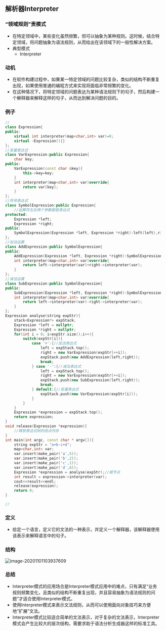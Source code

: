 ## 解析器Interpreter

### “领域规则”责模式

- 在特定领域中，某些变化虽然频繁，但可以抽象为某种规则。这时候，结合特定领域，将问题抽象为语法规则，从而给出在该领域下的一般性解决方案。
- 典型模式
  - Interpreter

### 动机

- 在软件构建过程中，如果某一特定领域的问题比较复杂，类似的结构不断重复出现，如果使用普通的编程方式来实现将面临非常频繁的变化。
- 在这种情况下，将特定领域的问题表达为某种语法规则下的句子，然后构建一个解释器来解释这样的句子，从而达到解决问题的目的。



### 例子

```cpp
//
class Expression{
public:
    virtual int interpreter(map<char,int> var)=0;
    virtual ~Expression(){}
};
//变量表达式
class VarExpression:public Expression{
    char key;
public:
    VarExpression(const char &key){
        this->key=key;
    }
    int interpreter(map<char,int> var)override{
        return var[key];
    }
};
//符号表达式
class SymbolExpression:public Expression{
    //运算符左右两个参数都是表达式
protected:
    Expression *left;
    Expression *right;
public:
    SymbolExpression(Expression *left, Expression *right):left(left),right(right){}
};
//加法运算
class AddExpression:public SymbolExpression{
public:
    AddExpression(Expression *left, Expression *right):SymbolExpression(left,right){}
    int interpreter(map<char,int> var)override{
        return left->interpreter(var)+right->interpreter(var);
    }
};
//减法运算
class SubExpression:public SymbolExpression{
public:
    SubExpression(Expression *left, Expression *right):SymbolExpression(left,right){}
    int interpreter(map<char,int> var)override{
        return left->interpreter(var)-right->interpreter(var);
    }
};
Expression analyse(string expStr){
    stack<Expression*> expStack;
    Expression *left = nullptr;
    Expression *right = nullptr;
    for(int i = 0; i<expStr.size();i++){
        switch(expStr[i]){
            case '+':{//加法表达式
                left = expStack.top();
                right = new VarExpression(expStr[++i]);
                expStack.push(new AddExpression(left,right));
                break;
            } case '-':{//减法表达式
                left = expStack.top();
                right = new VarExpression(expStr[++i]);
                expStack.push(new SubExpression(left,right));
                break;
            } default:{//变量表达式
                expStack.push(new VarExpression(expStr[i]));
            }
        }
    }
    Expression *expression = expStack.top();
    return expression;
}
void release(Expression *expression){
    //释放表达式树的结点内存
}
int main(int argc, const char * argv[]){
    string expStr = "a+b-c+d";
    map<char,int> var;
    var.insert(make_pair('a',5));
    var.insert(make_pair('b',2));
    var.insert(make_pair('c',1));
    var.insert(make_pair('d',6));
    Expression *expression = analyse(expStr);//根节点
    int result = expression->interpreter(var);
    cout<<result<<endl;
    release(expression);
    return 0;
}
```

```cpp
//
```



### 定义

- 给定一个语言，定义它的文法的一种表示，并定义一个解释器，该解释器使用该表示来解释语言中的句子。


### 结构

![image-20201101103937609](C:\Users\xuyingfeng\AppData\Roaming\Typora\typora-user-images\image-20201101103937609.png)

### 总结

- Interpreter模式的应用场合是Interpreter模式应用中的难点，只有满足“业务规则频繁变化，且类似的结构不断重复出现，并且容易抽象为语法规则的问题”才适合使用Interpreter模式。
- 使用Interpreter模式来表示文法规则，从而可以使用面向对象技巧来方便地“扩展”文法。
- Interpreter模式比较适合简单的文法表示，对于复杂的文法表示，Interpreter模式会产生比较大的层次结构，需要求助于语法分析生成器这样的标准工具。

